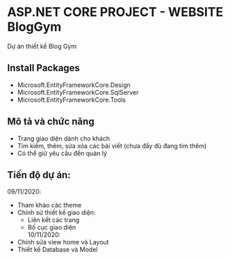 # ASP.NET CORE PROJECT - WEBSITE BlogGym

Dự án thiết kế Blog Gym<br>
## Install Packages
- Microsoft.EntityFrameworkCore.Design
- Microsoft.EntityFrameworkCore.SqlServer
- Microsoft.EntityFrameworkCore.Tools
## Mô tả và chức năng
- Trang giao diện dành cho khách
- Tìm kiếm, thêm, sửa xóa các bài viết (chưa đầy đủ đang tìm thêm)
- Có thể giử yêu cầu đến quản lý

## Tiến độ dự án:
09/11/2020:
- Tham khảo các theme
- Chỉnh sử thiết kế giao diện:
    + Liên kết các trang
    + Bố cục giao diện<br>
10/11/2020:
- Chỉnh sửa view home và Layout
- Thiết kế Database và Model
